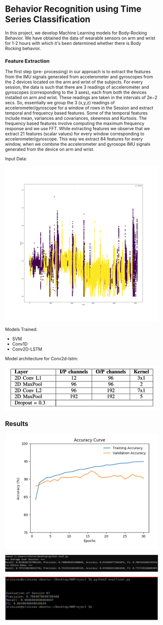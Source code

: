 # Behavior Recognition using Time Series Classification

In this project, we develop Machine Learning models for Body-Rocking Behavior. We have obtained the data of wearable sensors on arm and wrist for 1-2 hours with which it's been determined whether there is Body Rocking behavior.

### Feature Extraction
The first step (pre- processing) in our approach is to extract the features from the IMU signals generated from accelerometer and gyroscopes from the 2 devices located on the arm and wrist of the subjects. For every session, the data is such that there are 3 readings of accelerometer and gyroscopes (corresponding to the 3 axes), each from both the devices installed on arm and wrist.
These readings are taken in the intervals of 2e−2 secs. So, essentially we group the 3 (x,y,z) readings of accelerometer/gyroscope for a window of rows in the Session and extract temporal and frequency based features. Some of the temporal features include mean, variances and covariances, skewness and Kurtosis. The frequency based features involve computing the maximum frequency response and we use FFT.
While extracting features we observe that we extract 21 features (scalar values) for every window corresponding to accelerometer/gyroscope. This way we extract 84 features for every window, when we combine the accelerometer and gyrosope IMU signals generated from the device on arm and wrist.

Input Data:
<p align="left">
  <img src="images/arm2.png" height="512" width="512" title="ARM 1 reading">
</p>


Models Trained:
- SVM 
- Conv1D
- Conv2D-LSTM

Model architecture for Conv2d-lstm:
<p align="left">
  <img src="images/cnn_architecture.png" title="CNN Architecture">
</p>

## Results
<p align="left">
  <img src="images/model_accuracy_curve.png" title="Model Accuracy curve">
</p>

<p align="right">
  <img src="images/results_svm.png" title="Results_svm">
</p>
<p align="left">
  <img src="images/results_cnn_lstm.png" title="Results_CNN_LSTM">
</p>
